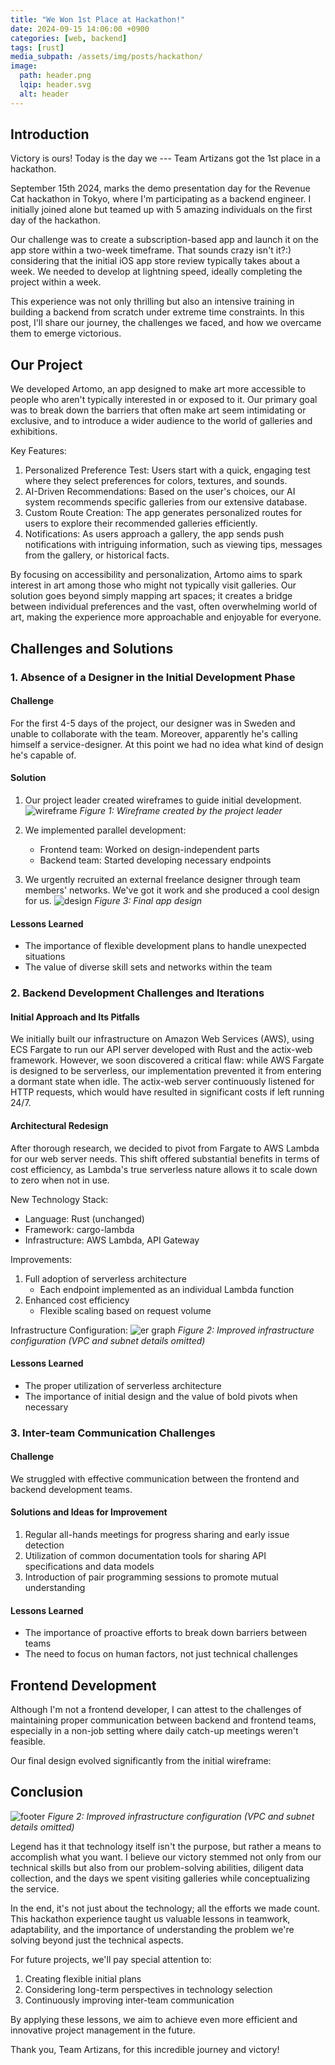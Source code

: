 ```yaml
---
title: "We Won 1st Place at Hackathon!"
date: 2024-09-15 14:06:00 +0900
categories: [web, backend]
tags: [rust]
media_subpath: /assets/img/posts/hackathon/
image:
  path: header.png
  lqip: header.svg
  alt: header
---
```


## Introduction

Victory is ours! Today is the day we --- Team Artizans got the 1st place in a hackathon.

September 15th 2024, marks the demo presentation day for the Revenue Cat hackathon in Tokyo, where I'm participating as a backend engineer.
I initially joined alone but teamed up with 5 amazing individuals on the first day of the hackathon.

Our challenge was to create a subscription-based app and launch it on the app store within a two-week timeframe.
That sounds crazy isn't it?:) considering that the initial iOS app store review typically takes about a week.
We needed to develop at lightning speed, ideally completing the project within a week.

This experience was not only thrilling but also an intensive training in building a backend from scratch under extreme time constraints. In this post, I'll share our journey, the challenges we faced, and how we overcame them to emerge victorious.

## Our Project

We developed Artomo, an app designed to make art more accessible to people who aren't typically interested in or exposed to it. Our primary goal was to break down the barriers that often make art seem intimidating or exclusive, and to introduce a wider audience to the world of galleries and exhibitions.

Key Features:

1. Personalized Preference Test: Users start with a quick, engaging test where they select preferences for colors, textures, and sounds.
2. AI-Driven Recommendations: Based on the user's choices, our AI system recommends specific galleries from our extensive database.
3. Custom Route Creation: The app generates personalized routes for users to explore their recommended galleries efficiently.
4. Notifications: As users approach a gallery, the app sends push notifications with intriguing information, such as viewing tips, messages from the gallery, or historical facts.

By focusing on accessibility and personalization, Artomo aims to spark interest in art among those who might not typically visit galleries.
Our solution goes beyond simply mapping art spaces; it creates a bridge between individual preferences and the vast, often overwhelming world of art, making the experience more approachable and enjoyable for everyone.

## Challenges and Solutions

### 1. Absence of a Designer in the Initial Development Phase

#### Challenge
For the first 4-5 days of the project, our designer was in Sweden and unable to collaborate with the team. Moreover, apparently he's calling himself a service-designer. At this point we had no idea what kind of design he's capable of.

#### Solution
1. Our project leader created wireframes to guide initial development.
   ![wireframe](wireframe.png)
   _Figure 1: Wireframe created by the project leader_

2. We implemented parallel development:
   - Frontend team: Worked on design-independent parts
   - Backend team: Started developing necessary endpoints

3. We urgently recruited an external freelance designer through team members' networks. We've got it work and she produced a cool design for us.
    ![design](design.png)
    _Figure 3: Final app design_

#### Lessons Learned
- The importance of flexible development plans to handle unexpected situations
- The value of diverse skill sets and networks within the team

### 2. Backend Development Challenges and Iterations

#### Initial Approach and Its Pitfalls

We initially built our infrastructure on Amazon Web Services (AWS), using ECS Fargate to run our API server developed with Rust and the actix-web framework. However, we soon discovered a critical flaw: while AWS Fargate is designed to be serverless, our implementation prevented it from entering a dormant state when idle. The actix-web server continuously listened for HTTP requests, which would have resulted in significant costs if left running 24/7.

#### Architectural Redesign

After thorough research, we decided to pivot from Fargate to AWS Lambda for our web server needs. This shift offered substantial benefits in terms of cost efficiency, as Lambda's true serverless nature allows it to scale down to zero when not in use.

New Technology Stack:
- Language: Rust (unchanged)
- Framework: cargo-lambda
- Infrastructure: AWS Lambda, API Gateway

Improvements:
1. Full adoption of serverless architecture
   - Each endpoint implemented as an individual Lambda function
2. Enhanced cost efficiency
   - Flexible scaling based on request volume

Infrastructure Configuration:
![er graph](er_graph.png)
_Figure 2: Improved infrastructure configuration (VPC and subnet details omitted)_

#### Lessons Learned
- The proper utilization of serverless architecture
- The importance of initial design and the value of bold pivots when necessary

### 3. Inter-team Communication Challenges

#### Challenge
We struggled with effective communication between the frontend and backend development teams.

#### Solutions and Ideas for Improvement
1. Regular all-hands meetings for progress sharing and early issue detection
2. Utilization of common documentation tools for sharing API specifications and data models
3. Introduction of pair programming sessions to promote mutual understanding

#### Lessons Learned
- The importance of proactive efforts to break down barriers between teams
- The need to focus on human factors, not just technical challenges

## Frontend Development

Although I'm not a frontend developer, I can attest to the challenges of maintaining proper communication between backend and frontend teams, especially in a non-job setting where daily catch-up meetings weren't feasible.

Our final design evolved significantly from the initial wireframe:

## Conclusion

![footer](footer.jpg)
_Figure 2: Improved infrastructure configuration (VPC and subnet details omitted)_

Legend has it that technology itself isn't the purpose, but rather a means to accomplish what you want. I believe our victory stemmed not only from our technical skills but also from our problem-solving abilities, diligent data collection, and the days we spent visiting galleries while conceptualizing the service.

In the end, it's not just about the technology; all the efforts we made count. This hackathon experience taught us valuable lessons in teamwork, adaptability, and the importance of understanding the problem we're solving beyond just the technical aspects.

For future projects, we'll pay special attention to:
1. Creating flexible initial plans
2. Considering long-term perspectives in technology selection
3. Continuously improving inter-team communication

By applying these lessons, we aim to achieve even more efficient and innovative project management in the future.

Thank you, Team Artizans, for this incredible journey and victory!